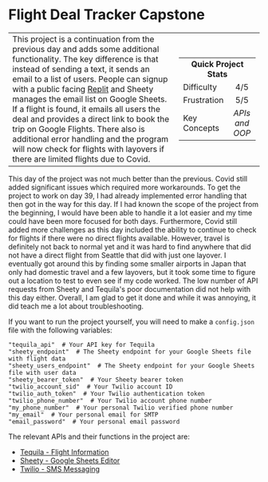 # Flight Deal Tracker Capstone

<table border='0'>
<tr>
  <td>
  This project is a continuation from the previous day and adds some additional functionality. The key difference is that instead of sending a text, it sends an email to a list of users. People can signup with a public facing <a href="https://www.replit.com">Replit</a> and Sheety manages the email list on Google Sheets. If a flight is found, it emails all users the deal and provides a direct link to book the trip on Google Flights. There also is additional error handling and the program will now check for flights with layovers if there are limited flights due to Covid.
  </td>
  <td>
    <div>
      <table>
        <tr>
          <td align='center' colspan="2"><strong>Quick Project Stats</strong></td>
        </tr>
        <tr>
          <td>Difficulty</td>
          <td align='center'>4/5</td>
        </tr>
        <tr>
          <td>Frustration</td>
          <td align='center'>5/5</td>
        </tr>
        <tr>
          <td>Key Concepts</td>
          <td align='center'><em>APIs and OOP</em></td>
        </tr>
      </table>
    </div>
  </td>
</tr>
</table>

This day of the project was not much better than the previous. Covid still added significant issues which required more workarounds. To get the project to work on day 39, I had already implemented error handling that then got in the way for this day. If I had known the scope of the project from the beginning, I would have been able to handle it a lot easier and my time could have been more focused for both days. Furthermore, Covid still added more challenges as this day included the ability to continue to check for flights if there were no direct flights available. However, travel is definitely not back to normal yet and it was hard to find anywhere that did not have a direct flight from Seattle that did with just one layover. I eventually got around this by finding some smaller airports in Japan that only had domestic travel and a few layovers, but it took some time to figure out a location to test to even see if my code worked. The low number of API requests from Sheety and Tequila's poor documentation did not help with this day either. Overall, I am glad to get it done and while it was annoying, it did teach me a lot about troubleshooting.

If you want to run the project yourself, you will need to make a `config.json` file with the following variables:

    "tequila_api"  # Your API key for Tequila
    "sheety_endpoint"  # The Sheety endpoint for your Google Sheets file with flight data
    "sheety_users_endpoint"  # The Sheety endpoint for your Google Sheets file with user data
    "sheety_bearer_token"  # Your Sheety bearer token
    "twilio_account_sid"  # Your Twilio account ID
    "twilio_auth_token"  # Your Twilio authentication token
    "twilio_phone_number"  # Your Twilio account phone number
    "my_phone_number"  # Your personal Twilio verified phone number
    "my_email"  # Your personal email for SMTP
    "email_password"  # Your personal email password

The relevant APIs and their functions in the project are:
- [Tequila - Flight Information](https://tequila.kiwi.com)
- [Sheety - Google Sheets Editor](https://dashboard.sheety.co/)
- [Twilio - SMS Messaging](https://www.twilio.com/)
